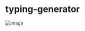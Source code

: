 # typing-generator

![image](https://user-images.githubusercontent.com/68982541/158903324-c1cecb94-9821-463e-b930-66bbfd538044.png)
